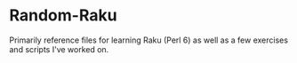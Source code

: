 # Random-Raku
Primarily reference files for learning Raku (Perl 6) as well as a few exercises and scripts I've worked on.
